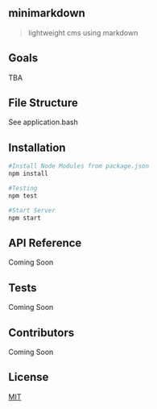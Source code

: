 ## minimarkdown

> lightweight cms using markdown

## Goals

TBA

## File Structure

See application.bash

## Installation

```bash
#Install Node Modules from package.json
npm install

#Testing
npm test

#Start Server
npm start
```

## API Reference

Coming Soon

## Tests

Coming Soon

## Contributors

Coming Soon

## License

[MIT](/LICENSE)
